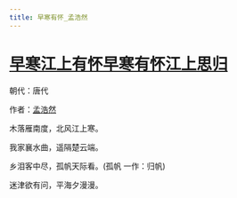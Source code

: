 ```yaml
---
title: 早寒有怀_孟浩然
---
```


# [早寒江上有怀早寒有怀江上思归](http://so.gushiwen.org/view_7336.aspx)

朝代：唐代

作者：[孟浩然](http://so.gushiwen.org/author_757.aspx)

木落雁南度，北风江上寒。

我家襄水曲，遥隔楚云端。

乡泪客中尽，孤帆天际看。(孤帆 一作：归帆)

迷津欲有问，平海夕漫漫。